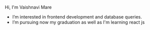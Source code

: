 Hi, I'm Vaishnavi Mare
-  I’m interested in frontend development and database queries.
-  I’m pursuing now my graduation as well as I'm learning react js
